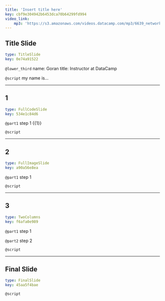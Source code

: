 ```yaml
---
title: 'Insert title here'
key: cbf9e304942b6453dca70b64299fd994
video_link:
    mp3: 'https://s3.amazonaws.com/videos.datacamp.com/mp3/6639_network_science_a_tidy_approach/v2/6639_ch4_2.mp3'
---
```


## Title Slide

```yaml
type: TitleSlide
key: 0e74a91522
```

`@lower_third`
name: Goran
title: Instructor at DataCamp

`@script`
my name is...

---

## 1

```yaml
type: FullCodeSlide
key: 534e1c84d6
```

`@part1`
step 1 {{1}}

`@script`


---

## 2

```yaml
type: FullImageSlide
key: a90a56e8ea
```

`@part1`
step 1 

`@script`


---

## 3

```yaml
type: TwoColumns
key: f6afa0e989
```

`@part1`
step 1 

`@part2`
step 2 

`@script`


---

## Final Slide

```yaml
type: FinalSlide
key: 45aa5f4bae
```

`@script`
